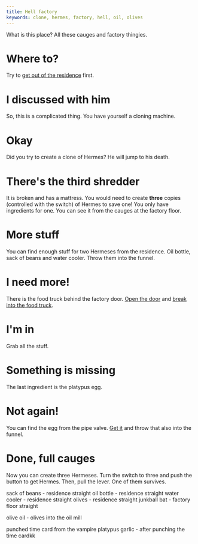 ```yaml
---
title: Hell factory
keywords: clone, hermes, factory, hell, oil, olives
---
```


What is this place? All these cauges and factory thingies.

# Where to?
Try to [get out of the residence](010-get-out.md) first.

# I discussed with him
So, this is a complicated thing. You have yourself a cloning machine.

# Okay
Did you try to create a clone of Hermes? He will jump to his death.

# There's the third shredder
It is broken and has a mattress. You would need to create **three** copies (controlled with the switch) of Hermes to save one! You only have ingredients for one. You can see it from the cauges at the factory floor.

# More stuff
You can find enough stuff for two Hermeses from the residence. Oil bottle, sack of beans and water cooler. Throw them into the funnel.

# I need more!
There is the food truck behind the factory door. [Open the door](020-door.md) and [break into the food truck](030-truck.md).

# I'm in
Grab all the stuff.

# Something is missing
The last ingredient is the platypus egg.

# Not again!
You can find the egg from the pipe valve. [Get it](040-egg.md) and throw that also into the funnel.

# Done, full cauges
Now you can create three Hermeses. Turn the switch to three and push the button to get Hermes. Then, pull the lever. One of them survives.

sack of beans - residence straight
oil bottle - residence straight
water cooler - residence straight
olives - residence straight
junkball bat - factory floor straight

olive oil - olives into the oil mill

punched time card from the vampire platypus
garlic - after punching the time cardkk

